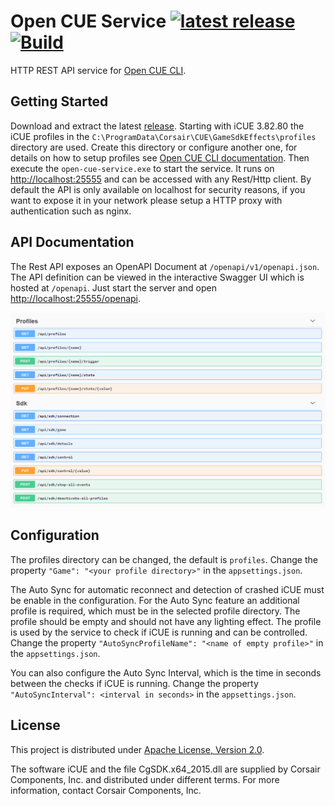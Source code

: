 # Open CUE Service [![latest release](https://img.shields.io/github/v/release/Legion2/open-cue-service)](https://github.com/Legion2/open-cue-service/releases/latest) [![Build](https://github.com/Legion2/open-cue-service/workflows/Build/badge.svg)](https://github.com/Legion2/open-cue-service/actions?query=workflow%3ABuild)
HTTP REST API service for [Open CUE CLI](https://github.com/Legion2/open-cue-cli).

## Getting Started
Download and extract the latest [release](https://github.com/Legion2/open-cue-service/releases).
Starting with iCUE 3.82.80 the iCUE profiles in the `C:\ProgramData\Corsair\CUE\GameSdkEffects\profiles` directory are used.
Create this directory or configure another one, for details on how to setup profiles see [Open CUE CLI documentation](https://github.com/Legion2/open-cue-cli#profiles).
Then execute the `open-cue-service.exe` to start the service.
It runs on [http://localhost:25555](http://localhost:25555) and can be accessed with any Rest/Http client.
By default the API is only available on localhost for security reasons, if you want to expose it in your network please setup a HTTP proxy with authentication such as nginx.

## API Documentation
The Rest API exposes an OpenAPI Document at `/openapi/v1/openapi.json`.
The API definition can be viewed in the interactive Swagger UI which is hosted at `/openapi`.
Just start the server and open [http://localhost:25555/openapi](http://localhost:25555/openapi).

![openapi](docs/img/openapi.png)

## Configuration
The profiles directory can be changed, the default is `profiles`.
Change the property `"Game": "<your profile directory>"` in the `appsettings.json`.

The Auto Sync for automatic reconnect and detection of crashed iCUE must be enable in the configuration.
For the Auto Sync feature an additional profile is required, which must be in the selected profile directory.
The profile should be empty and should not have any lighting effect.
The profile is used by the service to check if iCUE is running and can be controlled.
Change the property `"AutoSyncProfileName": "<name of empty profile>"` in the `appsettings.json`.

You can also configure the Auto Sync Interval, which is the time in seconds between the checks if iCUE is running.
Change the property `"AutoSyncInterval": <interval in seconds>` in the `appsettings.json`.

## License
This project is distributed under [Apache License, Version 2.0](LICENSE).

The software iCUE and the file CgSDK.x64_2015.dll are supplied by Corsair Components, Inc. and distributed under different terms.
For more information, contact Corsair Components, Inc.
